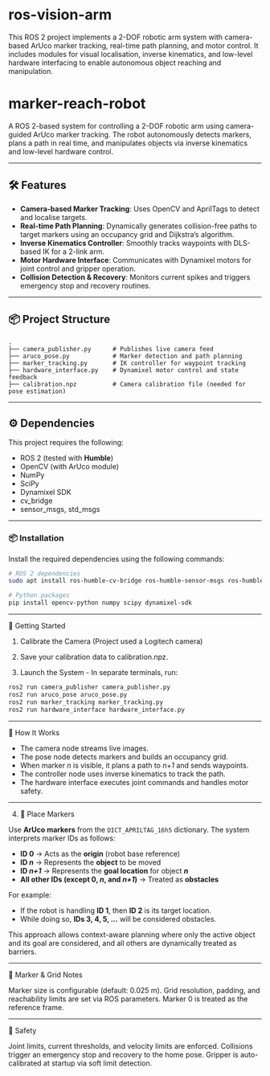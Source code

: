# ros-vision-arm
This ROS 2 project implements a 2-DOF robotic arm system with camera-based ArUco marker tracking, real-time path planning, and motor control. It includes modules for visual localisation, inverse kinematics, and low-level hardware interfacing to enable autonomous object reaching and manipulation.

# marker-reach-robot

A ROS 2-based system for controlling a 2-DOF robotic arm using camera-guided ArUco marker tracking. The robot autonomously detects markers, plans a path in real time, and manipulates objects via inverse kinematics and low-level hardware control.

---

## 🛠 Features

  - **Camera-based Marker Tracking**: Uses OpenCV and AprilTags to detect and localise targets.
- **Real-time Path Planning**: Dynamically generates collision-free paths to target markers using an occupancy grid and Dijkstra’s algorithm.
- **Inverse Kinematics Controller**: Smoothly tracks waypoints with DLS-based IK for a 2-link arm.
- **Motor Hardware Interface**: Communicates with Dynamixel motors for joint control and gripper operation.
- **Collision Detection & Recovery**: Monitors current spikes and triggers emergency stop and recovery routines.

---

## 📦 Project Structure

```text
.
├── camera_publisher.py      # Publishes live camera feed
├── aruco_pose.py            # Marker detection and path planning
├── marker_tracking.py       # IK controller for waypoint tracking
├── hardware_interface.py    # Dynamixel motor control and state feedback
├── calibration.npz          # Camera calibration file (needed for pose estimation)
```
---

## ⚙️ Dependencies

This project requires the following:

- ROS 2 (tested with **Humble**)
- OpenCV (with ArUco module)
- NumPy
- SciPy
- Dynamixel SDK
- cv_bridge
- sensor_msgs, std_msgs

---

### 📦 Installation

Install the required dependencies using the following commands:

```bash
# ROS 2 dependencies
sudo apt install ros-humble-cv-bridge ros-humble-sensor-msgs ros-humble-std-msgs

# Python packages
pip install opencv-python numpy scipy dynamixel-sdk

```
---

🚀 Getting Started

1) Calibrate the Camera (Project used a Logitech camera)
2) Save your calibration data to calibration.npz.

3) Launch the System - In separate terminals, run:
  
  ```bash
  ros2 run camera_publisher camera_publisher.py
  ros2 run aruco_pose aruco_pose.py
  ros2 run marker_tracking marker_tracking.py
  ros2 run hardware_interface hardware_interface.py
  ```
---

🎯 How It Works

  - The camera node streams live images.
  - The pose node detects markers and builds an occupancy grid.
  - When marker _n_ is visible, it plans a path to _n+1_ and sends waypoints.
  - The controller node uses inverse kinematics to track the path.
  - The hardware interface executes joint commands and handles motor safety.

---

4) 📍 Place Markers

  Use **ArUco markers** from the `DICT_APRILTAG_16h5` dictionary. The system interprets marker IDs as follows:
  
  - **ID 0** → Acts as the **origin** (robot base reference)
  - **ID _n_** → Represents the **object** to be moved
  - **ID _n+1_** → Represents the **goal location** for object **_n_**
  - **All other IDs (except 0, _n_, and _n+1_)** → Treated as **obstacles**
  
  For example:
  - If the robot is handling **ID 1**, then **ID 2** is its target location.
  - While doing so, **IDs 3, 4, 5, ...** will be considered obstacles.
  
  This approach allows context-aware planning where only the active object and its goal are considered, and all others are dynamically treated as barriers.

---

📸 Marker & Grid Notes

  Marker size is configurable (default: 0.025 m).
  Grid resolution, padding, and reachability limits are set via ROS parameters.
  Marker 0 is treated as the reference frame.

---

🛑 Safety

  Joint limits, current thresholds, and velocity limits are enforced.
  Collisions trigger an emergency stop and recovery to the home pose.
  Gripper is auto-calibrated at startup via soft limit detection.



